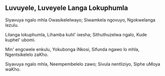 ## Luvuyele, Luveyele Langa Lokuphumla

Siyavuya ngalo mhla Owasikelelwayo;
Siwamkela ngovuyo, Ngokwelanga lezulu.

Lilanga lokuphumla, Lihamba kuhl' ixesha;
Sithuthuzelwa ngalo, Kude kuphel' ubomi.

Min' engcwele enkulu, Yokubonga iNkosi,
Sifunda ngawo lo mhla, Ngentsikelelo zaKho.

Siyavuya ngalo mhla, Neempembelelo zawo;
Sivula nentliziyo, Siphe uMoya waKho.

